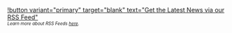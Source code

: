 [!button variant="primary" target="blank" text="Get the Latest News via our RSS Feed"](/rss.xml)<br />
<font size="1">_Learn more about RSS Feeds [here](/rss/)._</font>